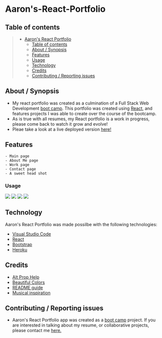 # Aaron's-React-Portfolio

## Table of contents

> - [Aaron's React Portfolio](aaron-react-portfolio)
>   - [Table of contents](#table-of-contents)
>   - [About / Synopsis](#about--synopsis)
>   - [Features](#features)
>   - [Usage](#usage)
>   - [Technology](#technology)
>   - [Credits](#credits)
>   - [Contributing / Reporting issues](#contributing--reporting-issues)

## About / Synopsis

- My react portfolio was created as a culmination of a Full Stack Web Development [boot camp](https://bootcamp.berkeley.edu/coding/). This portfolio was created using [React](https://reactjs.org/), and features projects I was able to create over the course of the bootcamp.
- As is true with all resumes, my React portfolio is a work in progress, please come back to watch it grow and evolve!
- Pleae take a look at a live deployed version [here!]()

## Features

    - Main page
    - About Me page
    - Work page
    - Contact page
    - A sweet head shot

### Usage

![](?raw=true)
![](?raw=true)
![](?raw=true)
![](?raw=true)

## Technology

Aaron's React Portfolio was made possilbe with the following technologies:

- [Visual Studio Code](https://code.visualstudio.com/)
- [React](https://reactjs.org/)
- [Bootstrap](https://reactjs.org/)
- [Heroku](https://www.heroku.com/)

## Credits

- [Alt Prop Help](https://newbedev.com/javascript-react-img-elements-must-have-an-alt-prop-either-with-meaningful-text-or-an-empty-string-for-decorative-images-jsx-a11y-alt-text-code-example#:~:text=react%20img%20elements%20must%20have%20an%20alt%20prop%2C,Example%3A%20jsx-a11y%2Falt-text%20%3Cimg%20src%3D%22foo%22%20alt%3D%22Foo%20eating%20a%20sandwich.%22)
- [Beautiful Colors](https://flatuicolors.com/)
- [README guide](https://www.freecodecamp.org/news/how-to-write-a-good-readme-file/)
- [Musical inspiration]()

## Contributing / Reporting issues

- Aaron's React Portfolio app was created as a [boot camp](https://bootcamp.berkeley.edu/coding/) project. If you are interested in talking about my resume, or collaborative projects, please contact me [here.](mailto:stokescomp01@gmail.com)
